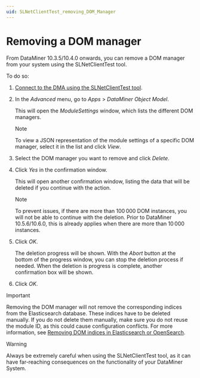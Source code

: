 ```yaml
---
uid: SLNetClientTest_removing_DOM_Manager
---
```


# Removing a DOM manager

From DataMiner 10.3.5/10.4.0 onwards, you can remove a DOM manager from your system using the SLNetClientTest tool.<!-- RN 35550 -->

To do so:

1. [Connect to the DMA using the SLNetClientTest tool](xref:Connecting_to_a_DMA_with_the_SLNetClientTest_tool).

1. In the *Advanced* menu, go to *Apps* > *DataMiner Object Model*.

   This will open the *ModuleSettings* window, which lists the different DOM managers.

   > [!NOTE]
   > To view a JSON representation of the module settings of a specific DOM manager, select it in the list and click *View*.

1. Select the DOM manager you want to remove and click *Delete*.

1. Click *Yes* in the confirmation window.

   This will open another confirmation window, listing the data that will be deleted if you continue with the action.

   > [!NOTE]
   > To prevent issues, if there are more than 100&thinsp;000 DOM instances, you will not be able to continue with the deletion. Prior to DataMiner 10.5.6/10.6.0<!-- RN 42788 -->, this is already applies when there are more than 10&thinsp;000 instances.

1. Click *OK*.

   The deletion progress will be shown. With the *Abort* button at the bottom of the progress window, you can stop the deletion process if needed. When the deletion is progress is complete, another confirmation box will be shown.

1. Click *OK*.

> [!IMPORTANT]
> Removing the DOM manager will not remove the corresponding indices from the Elasticsearch database. These indices have to be deleted manually. If you do not delete them manually, make sure you do not reuse the module ID, as this could cause configuration conflicts. For more information, see [Removing DOM indices in Elasticsearch or OpenSearch](xref:DOM_data_storage#removing-dom-indices-in-elasticsearch-or-opensearch).

> [!WARNING]
> Always be extremely careful when using the SLNetClientTest tool, as it can have far-reaching consequences on the functionality of your DataMiner System.
